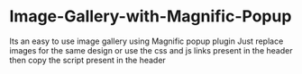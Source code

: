 # Image-Gallery-with-Magnific-Popup

Its an easy to use image gallery using Magnific popup plugin
Just replace images for the same design or use the css and js links present in the header then copy the script present in the header
